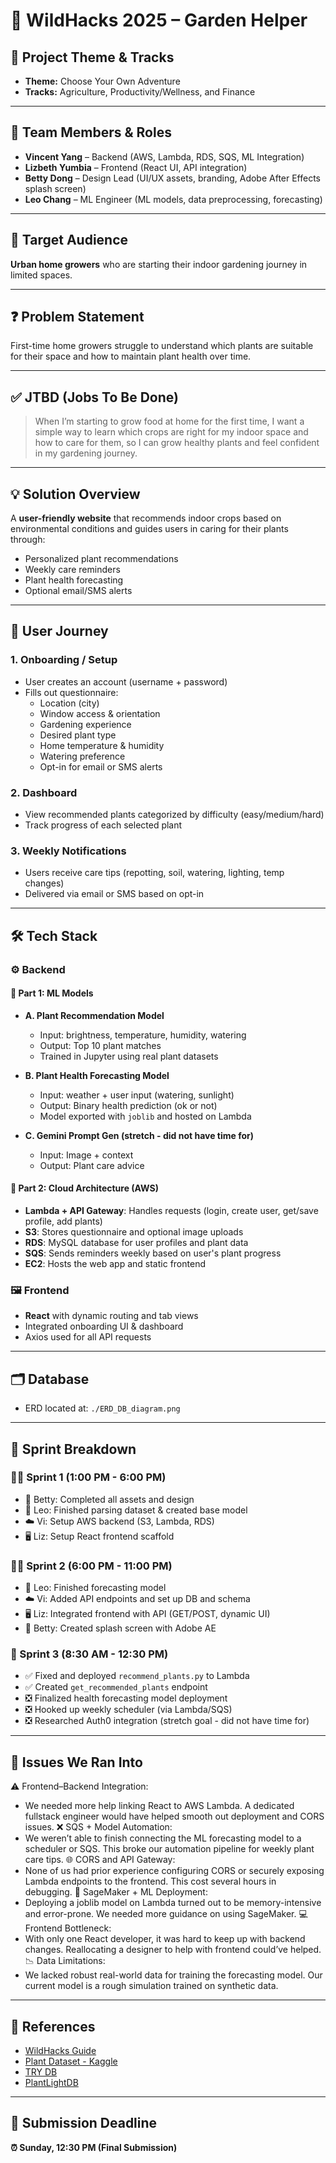 # 🌱 WildHacks 2025 – Garden Helper

## 🎯 Project Theme & Tracks
- **Theme:** Choose Your Own Adventure
- **Tracks:** Agriculture, Productivity/Wellness, and Finance

---

## 👥 Team Members & Roles
- **Vincent Yang** – Backend (AWS, Lambda, RDS, SQS, ML Integration)
- **Lizbeth Yumbia** – Frontend (React UI, API integration)
- **Betty Dong** – Design Lead (UI/UX assets, branding, Adobe After Effects splash screen)
- **Leo Chang** – ML Engineer (ML models, data preprocessing, forecasting)

---

## 🌿 Target Audience
**Urban home growers** who are starting their indoor gardening journey in limited spaces.

---

## ❓ Problem Statement
First-time home growers struggle to understand which plants are suitable for their space and how to maintain plant health over time.

---

## ✅ JTBD (Jobs To Be Done)
> When I’m starting to grow food at home for the first time, I want a simple way to learn which crops are right for my indoor space and how to care for them, so I can grow healthy plants and feel confident in my gardening journey.

---

## 💡 Solution Overview
A **user-friendly website** that recommends indoor crops based on environmental conditions and guides users in caring for their plants through:
- Personalized plant recommendations
- Weekly care reminders
- Plant health forecasting
- Optional email/SMS alerts

---

## 🌼 User Journey
### 1. Onboarding / Setup
- User creates an account (username + password)
- Fills out questionnaire:
  - Location (city)
  - Window access & orientation
  - Gardening experience
  - Desired plant type
  - Home temperature & humidity
  - Watering preference
  - Opt-in for email or SMS alerts

### 2. Dashboard
- View recommended plants categorized by difficulty (easy/medium/hard)
- Track progress of each selected plant

### 3. Weekly Notifications
- Users receive care tips (repotting, soil, watering, lighting, temp changes)
- Delivered via email or SMS based on opt-in

---

## 🛠️ Tech Stack

### ⚙️ Backend
#### 🔹 Part 1: ML Models
- **A. Plant Recommendation Model**  
  - Input: brightness, temperature, humidity, watering
  - Output: Top 10 plant matches
  - Trained in Jupyter using real plant datasets

- **B. Plant Health Forecasting Model**
  - Input: weather + user input (watering, sunlight)
  - Output: Binary health prediction (ok or not)
  - Model exported with `joblib` and hosted on Lambda

- **C. Gemini Prompt Gen (stretch - did not have time for)**
  - Input: Image + context
  - Output: Plant care advice

#### 🔹 Part 2: Cloud Architecture (AWS)
- **Lambda + API Gateway**: Handles requests (login, create user, get/save profile, add plants)
- **S3**: Stores questionnaire and optional image uploads
- **RDS**: MySQL database for user profiles and plant data
- **SQS**: Sends reminders weekly based on user's plant progress
- **EC2**: Hosts the web app and static frontend

### 🖼️ Frontend
- **React** with dynamic routing and tab views
- Integrated onboarding UI & dashboard
- Axios used for all API requests

---

## 🗂️ Database
- ERD located at: `./ERD_DB_diagram.png`

---

## 📆 Sprint Breakdown

### 🏃‍♂️ Sprint 1 (1:00 PM - 6:00 PM)
- 🎨 Betty: Completed all assets and design
- 🤖 Leo: Finished parsing dataset & created base model
- ☁️ Vi: Setup AWS backend (S3, Lambda, RDS)
- 🖥️ Liz: Setup React frontend scaffold

### 🏃‍♀️ Sprint 2 (6:00 PM - 11:00 PM)
- 🤖 Leo: Finished forecasting model
- ☁️ Vi: Added API endpoints and set up DB and schema
- 🖥️ Liz: Integrated frontend with API (GET/POST, dynamic UI)
- 🎨 Betty: Created splash screen with Adobe AE

### 🏁 Sprint 3 (8:30 AM - 12:30 PM)
- ✅ Fixed and deployed `recommend_plants.py` to Lambda
- ✅ Created `get_recommended_plants` endpoint
- ❎ Finalized health forecasting model deployment
- ❎ Hooked up weekly scheduler (via Lambda/SQS)
- ❎ Researched Auth0 integration (stretch goal - did not have time for)

---

## 🚧 Issues We Ran Into
⚠️ Frontend–Backend Integration:
- We needed more help linking React to AWS Lambda. A dedicated fullstack engineer would have helped smooth out deployment and CORS issues.
❌ SQS + Model Automation:
- We weren’t able to finish connecting the ML forecasting model to a scheduler or SQS. This broke our automation pipeline for weekly plant care tips.
🌐 CORS and API Gateway:
- None of us had prior experience configuring CORS or securely exposing Lambda endpoints to the frontend. This cost several hours in debugging.
🧠 SageMaker + ML Deployment:
- Deploying a joblib model on Lambda turned out to be memory-intensive and error-prone. We needed more guidance on using SageMaker.
💻 Frontend Bottleneck:
- With only one React developer, it was hard to keep up with backend changes. Reallocating a designer to help with frontend could’ve helped.
📉 Data Limitations:
- We lacked robust real-world data for training the forecasting model. Our current model is a rough simulation trained on synthetic data.
  
---

## 🔗 References
- [WildHacks Guide](https://guide.wildhacks.net)
- [Plant Dataset - Kaggle](https://www.kaggle.com/datasets)
- [TRY DB](https://www.try-db.org/TryWeb/About.php)
- [PlantLightDB](https://plantlightdb.com/)

---

## 🚀 Submission Deadline
**⏰ Sunday, 12:30 PM (Final Submission)**
